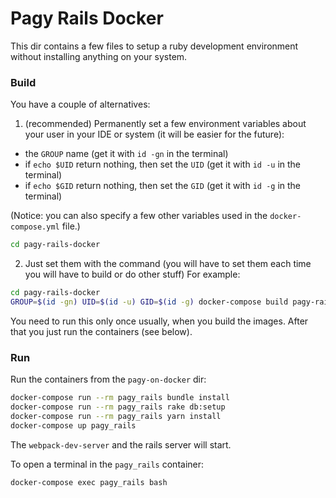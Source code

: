 # Pagy Rails Docker

This dir contains a few files to setup a ruby development environment without installing anything on your system.

### Build

You have a couple of alternatives:

1. (recommended) Permanently set a few environment variables about your user in your IDE or system (it will be easier for the future):

  - the `GROUP` name (get it with `id -gn` in the terminal)
  - if `echo $UID` return nothing, then set the `UID` (get it with `id -u` in the terminal)
  - if `echo $GID` return nothing, then set the `GID` (get it with `id -g` in the terminal)

  (Notice: you can also specify a few other variables used in the `docker-compose.yml` file.)

  ```sh
  cd pagy-rails-docker
  ```

2. Just set them with the command (you will have to set them each time you will have to build or do other stuff) For example:

```sh
cd pagy-rails-docker
GROUP=$(id -gn) UID=$(id -u) GID=$(id -g) docker-compose build pagy-rails-docker
```

You need to run this only once usually, when you build the images. After that you just run the containers (see below).

### Run

Run the containers from the `pagy-on-docker` dir:

```sh
docker-compose run --rm pagy_rails bundle install
docker-compose run --rm pagy_rails rake db:setup
docker-compose run --rm pagy_rails yarn install
docker-compose up pagy_rails
```

The `webpack-dev-server` and the rails server will start.

To open a terminal in the `pagy_rails` container:

```sh
docker-compose exec pagy_rails bash
```
